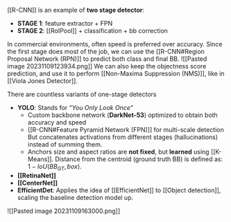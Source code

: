 [[R-CNN]] is an example of **two stage detector**:
- **STAGE 1**: feature extractor + FPN
- **STAGE 2**: [[RoIPool]] + classification + bb correction 

In commercial environments, often speed is preferred over accuracy. Since the first stage does most of the job, we can use the [[R-CNN#Region Proposal Network (RPN)]] to predict both class and final BB.
![[Pasted image 20231109123934.png]]
We can also keep the objectness score prediction, and use it to perform [[Non-Maxima Suppression (NMS)]], like in [[Viola Jones Detector]].

There are countless variants of one-stage detectors
- **YOLO**:
	Stands for _"You Only Look Once"_
	- Custom backbone network (**DarkNet-53**) optimized to obtain both accuracy and speed
	- [[R-CNN#Feature Pyramid Network (FPN)]] for multi-scale detection
		But concatenates activations from different stages (hallucinations) instead of summing them.
	- Anchors size and aspect ratios are **not fixed**, but **learned** using [[K-Means]].
		Distance from the centroid (ground truth BB) is defined as: $1-IoU(BB_{GT},box)$.
- **[[RetinaNet]]**
- **[[CenterNet]]**
- **EfficientDet**: 
	Applies the idea of [[EfficientNet]] to [[Object detection]], scaling the baseline detection model up.
	
![[Pasted image 20231109163000.png]]
